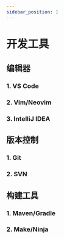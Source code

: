 ```yaml
---
sidebar_position: 1
---
```


# 开发工具

## 编辑器

### 1. VS Code

### 2. Vim/Neovim

### 3. IntelliJ IDEA

## 版本控制

### 1. Git

### 2. SVN

## 构建工具

### 1. Maven/Gradle

### 2. Make/Ninja